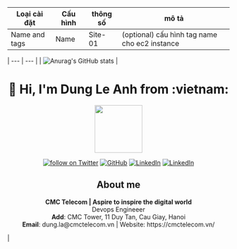 | Loại cài đặt | Cấu hình | thông số | mô tả |
| --- | --- | --- | --- |
| Name and tags | Name | Site-01 | (optional) cấu hình tag name cho ec2 instance |

| --- | --- |
| ![Anurag's GitHub stats](https://github-readme-stats.vercel.app/api?username=ladung&show_icons=true&theme=onedark) | <!-- # 👋  Hi, I'm Dung Le Anh from :vietnam: -->

  <h1 align="center">👋 Hi, I'm Dung Le Anh from :vietnam: </h1>
  <p align="center">
  <img   style="display: block; margin-left:auto; margin-right:auto" src="https://simpleicons.org/icons/github.svg" height="108" width="108" />
  </p>

  <!--
  **trangnth/trangnth** is a ✨ _special_ ✨ repository because its `README.md` (this file) appears on your GitHub profile.

  Here are some ideas to get you started:

  - 🔭 I’m currently working on ...
  - 🌱 I’m currently learning ...
  - 👯 I’m looking to collaborate on ...
  - 🤔 I’m looking for help with ...
  - 💬 Ask me about ...
  - 📫 How to reach me: ...
  - 😄 Pronouns: ...
  - ⚡ Fun fact: ...

  https://simpleicons.org/

  -->



  <p align="center">
      <a href="https://t.me/dungle07">
          <img src="https://img.shields.io/badge/Telegram--_.svg?style=social&logo=telegram"
              alt="follow on Twitter"></a>
      <a href="https://github.com/ladung">
          <img src="https://img.shields.io/github/followers/trangnth.svg?label=GitHub&style=social" 
              alt="GitHub"></a>
      <a href="https://www.linkedin.com/in/">
          <img src="https://img.shields.io/badge/LinkedIn--_.svg?style=social&logo=linkedin"      
              alt="LinkedIn"></a>
      <a href="#">
          <img src="https://img.shields.io/badge/Skype @ledung.is14--_.svg?style=social&logo=skype"      
              alt="LinkedIn"></a>
  </p>

  <h2 align="center">About me </h2>
  <p align="center">
  <b>CMC Telecom | Aspire to inspire the digital world</b>
  <br>
  Devops Engineeer
  <br>
  <b>Add</b>: CMC Tower, 11 Duy Tan, Cau Giay, Hanoi
  <br>
  <b>Email</b>: dung.la@cmctelecom.vn | Website: https://cmctelecom.vn/ 
  </p> |


